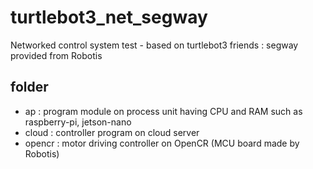 # turtlebot3_net_segway

Networked control system test - based on turtlebot3 friends : segway provided from Robotis

## folder
- ap : program module on process unit having CPU and RAM such as raspberry-pi, jetson-nano
- cloud : controller program on cloud server
- opencr : motor driving controller on OpenCR (MCU board made by Robotis)
